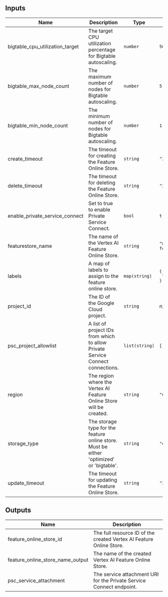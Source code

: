 <!-- BEGINNING OF PRE-COMMIT-TERRAFORM DOCS HOOK -->
## Inputs

| Name | Description | Type | Default | Required |
|------|-------------|------|---------|:--------:|
| bigtable\_cpu\_utilization\_target | The target CPU utilization percentage for Bigtable autoscaling. | `number` | `50` | no |
| bigtable\_max\_node\_count | The maximum number of nodes for Bigtable autoscaling. | `number` | `5` | no |
| bigtable\_min\_node\_count | The minimum number of nodes for Bigtable autoscaling. | `number` | `1` | no |
| create\_timeout | The timeout for creating the Feature Online Store. | `string` | `"30m"` | no |
| delete\_timeout | The timeout for deleting the Feature Online Store. | `string` | `"30m"` | no |
| enable\_private\_service\_connect | Set to true to enable Private Service Connect. | `bool` | `true` | no |
| featurestore\_name | The name of the Vertex AI Feature Online Store. | `string` | `"my-online-featurestore"` | no |
| labels | A map of labels to assign to the feature online store. | `map(string)` | <pre>{<br>  "env": "dev"<br>}</pre> | no |
| project\_id | The ID of the Google Cloud project. | `string` | n/a | yes |
| psc\_project\_allowlist | A list of project IDs from which to allow Private Service Connect connections. | `list(string)` | `[]` | no |
| region | The region where the Vertex AI Feature Online Store will be created. | `string` | `"us-central1"` | no |
| storage\_type | The storage type for the feature online store. Must be either 'optimized' or 'bigtable'. | `string` | `"optimized"` | no |
| update\_timeout | The timeout for updating the Feature Online Store. | `string` | `"30m"` | no |

## Outputs

| Name | Description |
|------|-------------|
| feature\_online\_store\_id | The full resource ID of the created Vertex AI Feature Online Store. |
| feature\_online\_store\_name\_output | The name of the created Vertex AI Feature Online Store. |
| psc\_service\_attachment | The service attachment URI for the Private Service Connect endpoint. |

<!-- END OF PRE-COMMIT-TERRAFORM DOCS HOOK -->